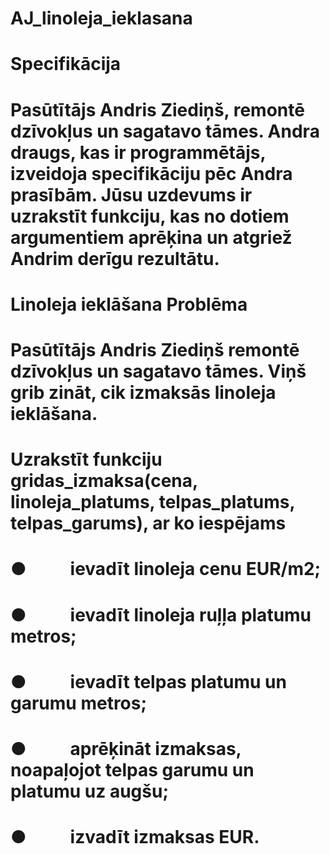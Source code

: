 # AJ_linoleja_ieklasana
# Specifikācija
# Pasūtītājs Andris Ziediņš, remontē dzīvokļus un sagatavo tāmes. Andra draugs, kas ir programmētājs, izveidoja specifikāciju pēc Andra prasībām. Jūsu uzdevums ir uzrakstīt funkciju, kas no dotiem argumentiem aprēķina un atgriež Andrim derīgu rezultātu.

# Linoleja ieklāšana Problēma
# Pasūtītājs Andris Ziediņš remontē dzīvokļus un sagatavo tāmes. Viņš grib zināt, cik izmaksās linoleja ieklāšana.

# Uzrakstīt funkciju gridas_izmaksa(cena, linoleja_platums, telpas_platums, telpas_garums), ar ko iespējams
# ●     ievadīt linoleja cenu EUR/m2;
# ●     ievadīt linoleja ruļļa platumu metros;
# ●     ievadīt telpas platumu un garumu metros;
# ●     aprēķināt izmaksas, noapaļojot telpas garumu un platumu uz augšu;
# ●     izvadīt izmaksas EUR.